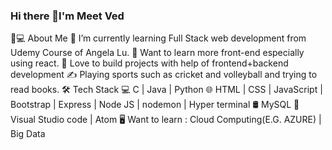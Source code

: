 ### Hi there 👋I'm Meet Ved

👨💻 About Me
🔭   I’m currently learning Full Stack web development from Udemy Course of Angela Lu.
🤔   Want to learn more front-end especially using react.
💼   Love to build projects with help of frontend+backend development
✍️   Playing sports such as cricket and volleyball and trying to read books.
🛠   Tech Stack
💻   C | Java | Python 
🌐   HTML | CSS | JavaScript | Bootstrap | Express | Node JS | nodemon | Hyper terminal 
🛢   MySQL
🔧   Visual Studio code | Atom 
🖥   Want to learn :  Cloud Computing(E.G. AZURE) | Big Data

